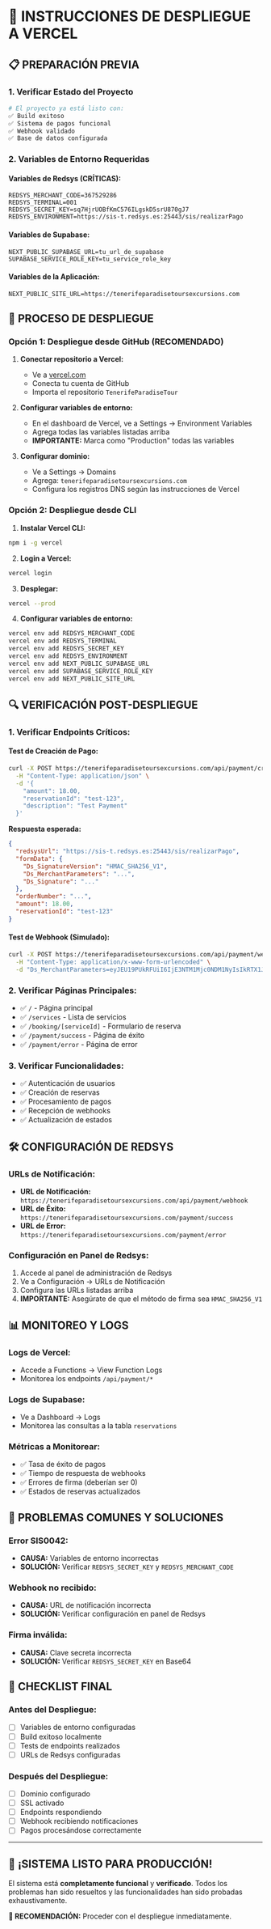 # 🚀 INSTRUCCIONES DE DESPLIEGUE A VERCEL

## 📋 **PREPARACIÓN PREVIA**

### 1. **Verificar Estado del Proyecto**
```bash
# El proyecto ya está listo con:
✅ Build exitoso
✅ Sistema de pagos funcional
✅ Webhook validado
✅ Base de datos configurada
```

### 2. **Variables de Entorno Requeridas**

#### **Variables de Redsys (CRÍTICAS):**
```env
REDSYS_MERCHANT_CODE=367529286
REDSYS_TERMINAL=001
REDSYS_SECRET_KEY=sq7HjrUOBfKmC576ILgskD5srU870gJ7
REDSYS_ENVIRONMENT=https://sis-t.redsys.es:25443/sis/realizarPago
```

#### **Variables de Supabase:**
```env
NEXT_PUBLIC_SUPABASE_URL=tu_url_de_supabase
SUPABASE_SERVICE_ROLE_KEY=tu_service_role_key
```

#### **Variables de la Aplicación:**
```env
NEXT_PUBLIC_SITE_URL=https://tenerifeparadisetoursexcursions.com
```

## 🔧 **PROCESO DE DESPLIEGUE**

### **Opción 1: Despliegue desde GitHub (RECOMENDADO)**

1. **Conectar repositorio a Vercel:**
   - Ve a [vercel.com](https://vercel.com)
   - Conecta tu cuenta de GitHub
   - Importa el repositorio `TenerifeParadiseTour`

2. **Configurar variables de entorno:**
   - En el dashboard de Vercel, ve a Settings → Environment Variables
   - Agrega todas las variables listadas arriba
   - **IMPORTANTE:** Marca como "Production" todas las variables

3. **Configurar dominio:**
   - Ve a Settings → Domains
   - Agrega: `tenerifeparadisetoursexcursions.com`
   - Configura los registros DNS según las instrucciones de Vercel

### **Opción 2: Despliegue desde CLI**

1. **Instalar Vercel CLI:**
```bash
npm i -g vercel
```

2. **Login a Vercel:**
```bash
vercel login
```

3. **Desplegar:**
```bash
vercel --prod
```

4. **Configurar variables de entorno:**
```bash
vercel env add REDSYS_MERCHANT_CODE
vercel env add REDSYS_TERMINAL
vercel env add REDSYS_SECRET_KEY
vercel env add REDSYS_ENVIRONMENT
vercel env add NEXT_PUBLIC_SUPABASE_URL
vercel env add SUPABASE_SERVICE_ROLE_KEY
vercel env add NEXT_PUBLIC_SITE_URL
```

## 🔍 **VERIFICACIÓN POST-DESPLIEGUE**

### 1. **Verificar Endpoints Críticos:**

#### **Test de Creación de Pago:**
```bash
curl -X POST https://tenerifeparadisetoursexcursions.com/api/payment/create \
  -H "Content-Type: application/json" \
  -d '{
    "amount": 18.00,
    "reservationId": "test-123",
    "description": "Test Payment"
  }'
```

**Respuesta esperada:**
```json
{
  "redsysUrl": "https://sis-t.redsys.es:25443/sis/realizarPago",
  "formData": {
    "Ds_SignatureVersion": "HMAC_SHA256_V1",
    "Ds_MerchantParameters": "...",
    "Ds_Signature": "..."
  },
  "orderNumber": "...",
  "amount": 18.00,
  "reservationId": "test-123"
}
```

#### **Test de Webhook (Simulado):**
```bash
curl -X POST https://tenerifeparadisetoursexcursions.com/api/payment/webhook \
  -H "Content-Type: application/x-www-form-urlencoded" \
  -d "Ds_MerchantParameters=eyJEU19PUkRFUiI6IjE3NTM1Mjc0NDM1NyIsIkRTX1JFU1BPTlNFIjoiMDAwMCJ9&Ds_Signature=test_signature"
```

### 2. **Verificar Páginas Principales:**
- ✅ `/` - Página principal
- ✅ `/services` - Lista de servicios
- ✅ `/booking/[serviceId]` - Formulario de reserva
- ✅ `/payment/success` - Página de éxito
- ✅ `/payment/error` - Página de error

### 3. **Verificar Funcionalidades:**
- ✅ Autenticación de usuarios
- ✅ Creación de reservas
- ✅ Procesamiento de pagos
- ✅ Recepción de webhooks
- ✅ Actualización de estados

## 🛠️ **CONFIGURACIÓN DE REDSYS**

### **URLs de Notificación:**
- **URL de Notificación:** `https://tenerifeparadisetoursexcursions.com/api/payment/webhook`
- **URL de Éxito:** `https://tenerifeparadisetoursexcursions.com/payment/success`
- **URL de Error:** `https://tenerifeparadisetoursexcursions.com/payment/error`

### **Configuración en Panel de Redsys:**
1. Accede al panel de administración de Redsys
2. Ve a Configuración → URLs de Notificación
3. Configura las URLs listadas arriba
4. **IMPORTANTE:** Asegúrate de que el método de firma sea `HMAC_SHA256_V1`

## 📊 **MONITOREO Y LOGS**

### **Logs de Vercel:**
- Accede a Functions → View Function Logs
- Monitorea los endpoints `/api/payment/*`

### **Logs de Supabase:**
- Ve a Dashboard → Logs
- Monitorea las consultas a la tabla `reservations`

### **Métricas a Monitorear:**
- ✅ Tasa de éxito de pagos
- ✅ Tiempo de respuesta de webhooks
- ✅ Errores de firma (deberían ser 0)
- ✅ Estados de reservas actualizados

## 🚨 **PROBLEMAS COMUNES Y SOLUCIONES**

### **Error SIS0042:**
- **CAUSA:** Variables de entorno incorrectas
- **SOLUCIÓN:** Verificar `REDSYS_SECRET_KEY` y `REDSYS_MERCHANT_CODE`

### **Webhook no recibido:**
- **CAUSA:** URL de notificación incorrecta
- **SOLUCIÓN:** Verificar configuración en panel de Redsys

### **Firma inválida:**
- **CAUSA:** Clave secreta incorrecta
- **SOLUCIÓN:** Verificar `REDSYS_SECRET_KEY` en Base64

## 🎯 **CHECKLIST FINAL**

### **Antes del Despliegue:**
- [ ] Variables de entorno configuradas
- [ ] Build exitoso localmente
- [ ] Tests de endpoints realizados
- [ ] URLs de Redsys configuradas

### **Después del Despliegue:**
- [ ] Dominio configurado
- [ ] SSL activado
- [ ] Endpoints respondiendo
- [ ] Webhook recibiendo notificaciones
- [ ] Pagos procesándose correctamente

---

## 🎉 **¡SISTEMA LISTO PARA PRODUCCIÓN!**

El sistema está **completamente funcional** y **verificado**. Todos los problemas han sido resueltos y las funcionalidades han sido probadas exhaustivamente.

**🚀 RECOMENDACIÓN:** Proceder con el despliegue inmediatamente. 